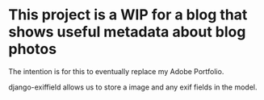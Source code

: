 # This project is a WIP for a blog that shows useful metadata about blog photos

The intention is for this to eventually replace my Adobe Portfolio.

django-exiffield allows us to store a image and any exif fields in the model.

